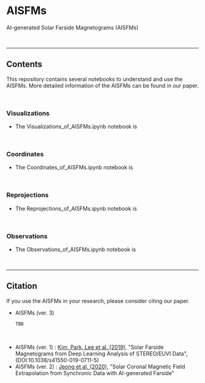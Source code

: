 # AISFMs

AI-generated Solar Farside Magnetograms (AISFMs)

<br/>

------------

## Contents

This repository contains several notebooks to understand and use the AISFMs. More detailed information of the AISFMs can be found in our paper.

<br/>

### Visualizations

* The Visualizations_of_AISFMs.ipynb notebook is 

<br/>

### Coordinates

* The Coordinates_of_AISFMs.ipynb notebook is 


<br/>

### Reprojections

* The Reprojections_of_AISFMs.ipynb notebook is 

<br/>

### Observations

* The Observations_of_AISFMs.ipynb notebook is 

<br/>

------------

## Citation

If you use the AISFMs in your research, please consider citing our paper.

* AISFMs (ver. 3)

      TBD

<br/>

* AISFMs (ver. 1) : [Kim, Park, Lee et al. (2019)](https://www.nature.com/articles/s41550-019-0711-5), "Solar Farside Magnetograms from Deep Learning Analysis of STEREO/EUVI Data", (DOI:10.1038/s41550-019-0711-5)
* AISFMs (ver. 2) : [Jeong et al. (2020)](https://iopscience.iop.org/article/10.3847/2041-8213/abc255), "Solar Coronal Magnetic Field Extrapolation from Synchronic Data with AI-generated Farside"
